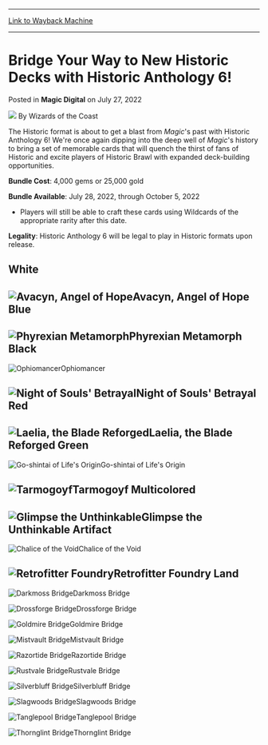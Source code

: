 
---
[Link to Wayback Machine](https://web.archive.org/web/20220727171524/https://magic.wizards.com/en/articles/archive/magic-digital/bridge-your-way-new-historic-decks-historic-anthology-6-2022-07-27?ub)

[_metadata_:author]:- "Wizards of the Coast"
[_metadata_:description]:- "Historic Anthology 6 adds 20 amazing cards from Magic's history for new Historic play possibilities."
[_metadata_:generator]:- "Drupal 7 (http://drupal.org)"
[_metadata_:node]:- "1599072"
[_metadata_:publish_date]:- "2022-07-27"
[_metadata_:source]:- "div-main-content"
[_metadata_:title]:- "Bridge Your Way to New Historic Decks with Historic Anthology 6!"
[_metadata_:wayback_capture_timestamp]:- "2022-07-27 17:15:24"
[_metadata_:wayback_raw_url]:- "https://web.archive.org/web/20220727171524id_/https://magic.wizards.com/en/articles/archive/magic-digital/bridge-your-way-new-historic-decks-historic-anthology-6-2022-07-27?ub"
[_metadata_:wayback_url]:- "https://magic.wizards.com/en/articles/archive/magic-digital/bridge-your-way-new-historic-decks-historic-anthology-6-2022-07-27?ub"
---


Bridge Your Way to New Historic Decks with Historic Anthology 6!
================================================================



 Posted in **Magic Digital**
 on July 27, 2022 






![](https://media.magic.wizards.com/styles/auth_small/public/images/person/wizards_author.jpg)
By Wizards of the Coast











The Historic format is about to get a blast from *Magic*'s past with Historic Anthology 6! We're once again dipping into the deep well of *Magic*'s history to bring a set of memorable cards that will quench the thirst of fans of Historic and excite players of Historic Brawl with expanded deck-building opportunities.


**Bundle Cost**: 4,000 gems or 25,000 gold


**Bundle Available**: July 28, 2022, through October 5, 2022


* Players will still be able to craft these cards using Wildcards of the appropriate rarity after this date.

**Legality**: Historic Anthology 6 will be legal to play in Historic formats upon release.


White
-----



![Avacyn, Angel of Hope](https://media.wizards.com/2022/images/daily/en_trdztcmh67y.png)Avacyn, Angel of Hope
Blue
----



![Phyrexian Metamorph](https://media.wizards.com/2022/images/daily/en_52n735h77nj.png)Phyrexian Metamorph
Black
-----



![Ophiomancer](https://media.wizards.com/2022/images/daily/en_m6c6atxs8wj.png)Ophiomancer
 

![Night of Souls' Betrayal](https://media.wizards.com/2022/images/daily/en_kk58z5zgpk9.png)Night of Souls' Betrayal
Red
---



![Laelia, the Blade Reforged](https://media.wizards.com/2022/images/daily/en_xdphkh7mqhg.png)Laelia, the Blade Reforged
Green
-----



![Go-shintai of Life's Origin](https://media.wizards.com/2022/images/daily/en_6jd29wh5qs5.png)Go-shintai of Life's Origin
 

![Tarmogoyf](https://media.wizards.com/2022/images/daily/en_cdvg6vw7uq7.png)Tarmogoyf
Multicolored
------------



![Glimpse the Unthinkable](https://media.wizards.com/2022/images/daily/en_hm63wx3jbk7.png)Glimpse the Unthinkable
Artifact
--------



![Chalice of the Void](https://media.wizards.com/2022/images/daily/en_6mjcz648dn3.png)Chalice of the Void
 

![Retrofitter Foundry](https://media.wizards.com/2022/images/daily/en_rh24y46vwgh.png)Retrofitter Foundry
Land
----



![Darkmoss Bridge](https://media.wizards.com/2022/images/daily/en_szm5bwch6v7.png)Darkmoss Bridge
 

![Drossforge Bridge](https://media.wizards.com/2022/images/daily/en_8s236k5de75.png)Drossforge Bridge
 

![Goldmire Bridge](https://media.wizards.com/2022/images/daily/en_hpd326s32yb.png)Goldmire Bridge

![Mistvault Bridge](https://media.wizards.com/2022/images/daily/en_e85bq6zjpyr.png)Mistvault Bridge
 

![Razortide Bridge](https://media.wizards.com/2022/images/daily/en_9utne5mffdx.png)Razortide Bridge
 

![Rustvale Bridge](https://media.wizards.com/2022/images/daily/en_aq2z3hr45gf.png)Rustvale Bridge

![Silverbluff Bridge](https://media.wizards.com/2022/images/daily/en_ezw98mg63hd.png)Silverbluff Bridge
 

![Slagwoods Bridge](https://media.wizards.com/2022/images/daily/en_4k7grfnbezj.png)Slagwoods Bridge

![Tanglepool Bridge](https://media.wizards.com/2022/images/daily/en_5v56qrqwvqg.png)Tanglepool Bridge
 

![Thornglint Bridge](https://media.wizards.com/2022/images/daily/en_e942p34scs4.png)Thornglint Bridge





